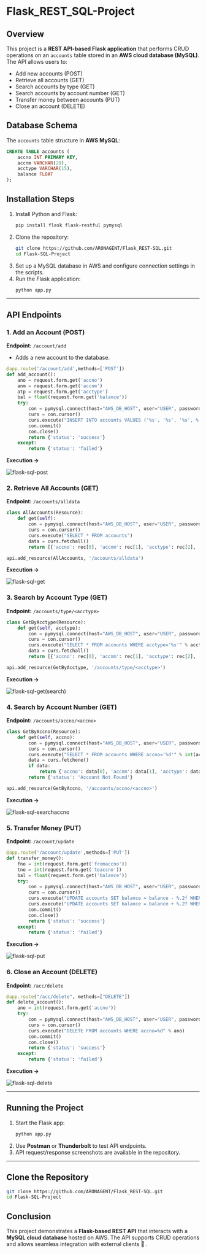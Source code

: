 # Flask_REST_SQL-Project

## Overview
This project is a **REST API-based Flask application** that performs CRUD operations on an `accounts` table stored in an **AWS cloud database (MySQL)**. The API allows users to:
- Add new accounts (POST)
- Retrieve all accounts (GET)
- Search accounts by type (GET)
- Search accounts by account number (GET)
- Transfer money between accounts (PUT)
- Close an account (DELETE)

## Database Schema
The `accounts` table structure in **AWS MySQL**:
```sql
CREATE TABLE accounts (
    accno INT PRIMARY KEY,
    accnm VARCHAR(20),
    acctype VARCHAR(15),
    balance FLOAT
);
```

## Installation Steps
1. Install Python and Flask:
   ```sh
   pip install flask flask-restful pymysql
   ```
2. Clone the repository:
   ```sh
   git clone https://github.com/ARONAGENT/Flask_REST-SQL.git
   cd Flask-SQL-Project
   ```
3. Set up a MySQL database in AWS and configure connection settings in the scripts.
4. Run the Flask application:
   ```sh
   python app.py
   ```

---

## API Endpoints

### 1. Add an Account (POST)
**Endpoint:** `/account/add`
- Adds a new account to the database.
```python
@app.route('/account/add',methods=['POST'])
def add_account():
    ano = request.form.get('accno')
    anm = request.form.get('accnm')
    atp = request.form.get('acctype')
    bal = float(request.form.get('balance'))
    try:
        con = pymysql.connect(host="AWS_DB_HOST", user="USER", password="PWD", port=PORT, database="DB")
        curs = con.cursor()
        curs.execute("INSERT INTO accounts VALUES ('%s', '%s', '%s', %.2f)" % (ano, anm, atp, bal))
        con.commit()
        con.close()
        return {'status': 'success'}
    except:
        return {'status': 'failed'}
```
**Execution ->**

![flask-sql-post](https://github.com/user-attachments/assets/df081ee8-c188-49d7-af84-43902d409f8d)


### 2. Retrieve All Accounts (GET)
**Endpoint:** `/accounts/alldata`
```python
class AllAccounts(Resource):
    def get(self):
        con = pymysql.connect(host="AWS_DB_HOST", user="USER", password="PWD", port=PORT, database="DB")
        curs = con.cursor()
        curs.execute("SELECT * FROM accounts")
        data = curs.fetchall()
        return [{'accno': rec[0], 'accnm': rec[1], 'acctype': rec[2], 'balance': rec[3]} for rec in data]

api.add_resource(AllAccounts, '/accounts/alldata')
```
**Execution ->**

![flask-sql-get](https://github.com/user-attachments/assets/4d8ccbaa-40db-4227-936f-2a3d0ead2b85)


### 3. Search by Account Type (GET)
**Endpoint:** `/accounts/type/<acctype>`
```python
class GetByAcctype(Resource):
    def get(self, acctype):
        con = pymysql.connect(host="AWS_DB_HOST", user="USER", password="PWD", port=PORT, database="DB")
        curs = con.cursor()
        curs.execute("SELECT * FROM accounts WHERE acctype='%s'" % acctype)
        data = curs.fetchall()
        return [{'accno': rec[0], 'accnm': rec[1], 'acctype': rec[2], 'balance': rec[3]} for rec in data]

api.add_resource(GetByAcctype, '/accounts/type/<acctype>')
```
**Execution ->**

![flask-sql-get(search)](https://github.com/user-attachments/assets/f28d8fc3-73af-4ab3-9367-d0c7537a4cfb)

### 4. Search by Account Number (GET)
**Endpoint:** `/accounts/accno/<accno>`
```python
class GetByAccno(Resource):
    def get(self, accno):
        con = pymysql.connect(host="AWS_DB_HOST", user="USER", password="PWD", port=PORT, database="DB")
        curs = con.cursor()
        curs.execute("SELECT * FROM accounts WHERE accno='%d'" % int(accno))
        data = curs.fetchone()
        if data:
            return {'accno': data[0], 'accnm': data[1], 'acctype': data[2], 'balance': data[3]}
        return {'status': 'Account Not Found'}

api.add_resource(GetByAccno, '/accounts/accno/<accno>')
```
**Execution ->**

![flask-sql-searchaccno](https://github.com/user-attachments/assets/c821d201-5fb8-4490-be8a-a374c6532194)


### 5. Transfer Money (PUT)
**Endpoint:** `/account/update`
```python
@app.route('/account/update',methods=['PUT'])
def transfer_money():
    fno = int(request.form.get('fromaccno'))
    tno = int(request.form.get('toaccno'))
    bal = float(request.form.get('balance'))
    try:
        con = pymysql.connect(host="AWS_DB_HOST", user="USER", password="PWD", port=PORT, database="DB")
        curs = con.cursor()
        curs.execute("UPDATE accounts SET balance = balance - %.2f WHERE accno=%d" % (bal, fno))
        curs.execute("UPDATE accounts SET balance = balance + %.2f WHERE accno=%d" % (bal, tno))
        con.commit()
        con.close()
        return {'status': 'success'}
    except:
        return {'status': 'failed'}
```
**Execution ->**

![flask-sql-put](https://github.com/user-attachments/assets/807a4d1d-9922-4519-900b-38fd495024ec)

### 6. Close an Account (DELETE)
**Endpoint:** `/acc/delete`
```python
@app.route("/acc/delete", methods=["DELETE"])
def delete_account():
    ano = int(request.form.get('accno'))
    try:
        con = pymysql.connect(host="AWS_DB_HOST", user="USER", password="PWD", port=PORT, database="DB")
        curs = con.cursor()
        curs.execute("DELETE FROM accounts WHERE accno=%d" % ano)
        con.commit()
        con.close()
        return {'status': 'success'}
    except:
        return {'status': 'failed'}
```
**Execution ->**

![flask-sql-delete](https://github.com/user-attachments/assets/c3529c01-5d63-4f74-81c0-ab8a2fdc9811)

---

## Running the Project
1. Start the Flask app:
   ```sh
   python app.py
   ```
2. Use **Postman** or **Thunderbolt** to test API endpoints.
3. API request/response screenshots are available in the repository.

---

## Clone the Repository
```sh
git clone https://github.com/ARONAGENT/Flask_REST-SQL.git
cd Flask-SQL-Project
```

## Conclusion
This project demonstrates a **Flask-based REST API** that interacts with a **MySQL cloud database** hosted on AWS. The API supports CRUD operations and allows seamless integration with external clients 🚀 .

